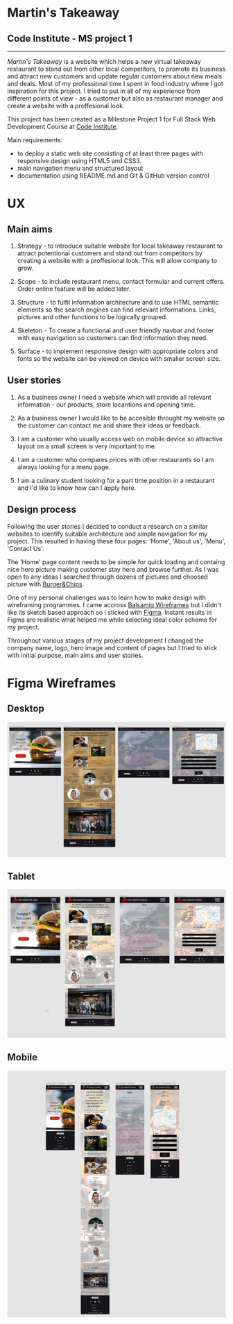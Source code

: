 # Martin's Takeaway
## Code Institute - MS project 1
--------------------------------------
*Martin's Takeaway* is a website which helps a new virtual takeaway restaurant to stand out from other local competitors, to promote its business and attract new customers and update regular customers about new meals and deals.
Most of my professional time I spent in food industry where I got inspiration for this project. I tried to put in all of my experience from different points of view - as a customer but also as restaurant manager and create a website with a proffesional look.

This project has been created as a Milestone Project 1 for Full Stack Web Development Course at [Code Institute](https://codeinstitute.net).

Main requirements:
* to deploy a static web site consisting of at least three pages with responsive design using HTML5 and CSS3. 
* main navigation menu and structured layout
* documentation using README<span>.</span>md and Git & GitHub version control 


# UX
## Main aims

1. Strategy - to introduce suitable website for local takeaway restaurant to attract potentional customers and stand out from competitors by creating a website with a proffesional look. This will allow company to grow.

1. Scope - to include restaurant menu, contact formular and current offers. Order online feature will be added later.

1. Structure - to fulfil information architecture and to use HTML semantic elements so the search engines can find relevant informations. Links, pictures and other functions to be logically grouped.

1. Skeleton - To create a functional and user friendly navbar and footer with easy navigation so customers can find information they need. 

1. Surface - to implement responsive design with appropriate colors and fonts so the website can be viewed on device with smaller screen size.



## User stories

1. As a business owner I need a website which will provide all relevant information - our products, store locantions and opening time.

1. As a business owner I would like to be accesible throught my website so the customer can contact me and share their ideas or feedback.

1. I am a customer who usually access web on mobile device so attractive layout on a small screen is very important to me.

1. I am a customer who compares prices with other restaurants so I am always looking for a menu page.

1. I am a culinary student looking for a part time position in a restaurant and I'd like to know how can I apply here.

## Design process

Following the user stories I decided to conduct a research on a similar websites to identify suitable architecture and simple navigation for my project. This resulted in having these four pages: 'Home', 'About us', 'Menu', 'Contact Us'.

The 'Home' page content needs to be simple for quick loading and containg nice hero picture making customer stay here and browse further. As I was open to any ideas I searched through dozens of pictures and choosed picture with [Burger&Chips](https://pxhere.com/en/photo/1418586).

One of my personal challenges was to learn how to make design with wireframing programmes. I came accross [Balsamiq Wireframes](https://balsamiq.com/wireframes/) but I didn't like its sketch based approach so I sticked with [Figma](http://www.figma.com). Instant results in Figma are realistic what helped me while selecting ideal color scheme for my project.

Throughout various stages of my project development I changed the company name, logo, hero image and content of pages but I tried to stick with initial purpose, main aims and user stories.

# Figma Wireframes
## Desktop
![Martin's on Desktop](./img/Figma-desktop.jpg "Martin's on Desktop")

## Tablet
![Martin's on Tablet](./img/figma-tablet.jpg "Martin's on Tablet")

## Mobile
![Martin's on Mobile](./img/figma-mobile.jpg "Martin's on Mobile")

